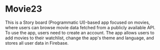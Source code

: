 # Movie23
This is a Story board (Programmatic UI)-based app focused on movies, where users can browse movie data fetched from a publicly available API. To use the app, users need to create an account. The app allows users to add movies to their watchlist, change the app's theme and language, and stores all user data in Firebase.
